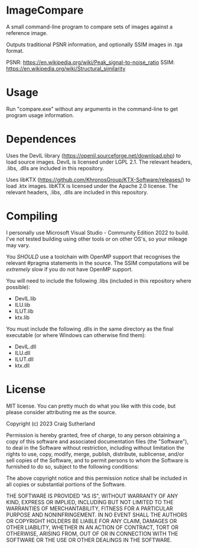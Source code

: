 ImageCompare
============

A small command-line program to compare sets of images against a reference image.

Outputs traditional PSNR information, and optionally SSIM images in .tga format.

PSNR: https://en.wikipedia.org/wiki/Peak_signal-to-noise_ratio
SSIM: https://en.wikipedia.org/wiki/Structural_similarity

Usage
=====

Run "compare.exe" without any arguments in the command-line to get program usage information.

Dependences
===========

Uses the DevIL library (https://openil.sourceforge.net/download.php) to load source images. DevIL is licensed under LGPL 2.1. The relevant headers, .libs, .dlls are included in this repository.

Uses libKTX (https://github.com/KhronosGroup/KTX-Software/releases/) to load .ktx images. libKTX is licensed under the Apache 2.0 license. The relevant headers, .libs, .dlls are included in this repository.

Compiling
=========

I personally use Microsoft Visual Studio - Community Edition 2022 to build. I've not tested building using other tools or on other OS's, so your mileage may vary.

You _SHOULD_ use a toolchain with OpenMP support that recognises the relevant #pragma statements in the source. The SSIM computations will be _extremely_ slow if you do not have OpenMP support.

You will need to include the following .libs (included in this repository where possible):

- DevIL.lib
- ILU.lib
- ILUT.lib
- ktx.lib

You must include the following .dlls in the same directory as the final executable (or where Windows can otherwise find them):

- DevIL.dll
- ILU.dll
- ILUT.dll
- ktx.dll

License
=======

MIT license. You can pretty much do what you like with this code, but please consider attributing me as the source.

Copyright (c) 2023 Craig Sutherland

Permission is hereby granted, free of charge, to any person obtaining a copy
of this software and associated documentation files (the "Software"), to deal
in the Software without restriction, including without limitation the rights
to use, copy, modify, merge, publish, distribute, sublicense, and/or sell
copies of the Software, and to permit persons to whom the Software is
furnished to do so, subject to the following conditions:

The above copyright notice and this permission notice shall be included in all
copies or substantial portions of the Software.

THE SOFTWARE IS PROVIDED "AS IS", WITHOUT WARRANTY OF ANY KIND, EXPRESS OR
IMPLIED, INCLUDING BUT NOT LIMITED TO THE WARRANTIES OF MERCHANTABILITY,
FITNESS FOR A PARTICULAR PURPOSE AND NONINFRINGEMENT. IN NO EVENT SHALL THE
AUTHORS OR COPYRIGHT HOLDERS BE LIABLE FOR ANY CLAIM, DAMAGES OR OTHER
LIABILITY, WHETHER IN AN ACTION OF CONTRACT, TORT OR OTHERWISE, ARISING FROM,
OUT OF OR IN CONNECTION WITH THE SOFTWARE OR THE USE OR OTHER DEALINGS IN THE
SOFTWARE.
